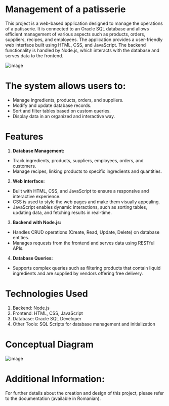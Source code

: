 # Management of a patisserie

This project is a web-based application designed to manage the operations of a patisserie. It is connected to an Oracle SQL database and allows efficient management of various aspects such as products, orders, suppliers, recipes, and employees. The application provides a user-friendly web interface built using HTML, CSS, and JavaScript. The backend functionality is handled by Node.js, which interacts with the database and serves data to the frontend.

![image](https://github.com/user-attachments/assets/98506577-4c0a-45b0-8001-dcf0c58d5008)

# The system allows users to:

- Manage ingredients, products, orders, and suppliers.
- Modify and update database records.
- Sort and filter tables based on custom queries.
- Display data in an organized and interactive way.

#  Features 
1. **Database Management:**
- Track ingredients, products, suppliers, employees, orders, and customers.
- Manage recipes, linking products to specific ingredients and quantities.

2. **Web Interface:**
- Built with HTML, CSS, and JavaScript to ensure a responsive and interactive experience.
- CSS is used to style the web pages and make them visually appealing.
- JavaScript enables dynamic interactions, such as sorting tables, updating data, and fetching results in real-time.

3. **Backend with Node.js:**
- Handles CRUD operations (Create, Read, Update, Delete) on database entities.
- Manages requests from the frontend and serves data using RESTful APIs.

4. **Database Queries:**
- Supports complex queries such as filtering products that contain liquid ingredients and are supplied by vendors offering free delivery.

#  Technologies Used  
1. Backend: Node.js
2. Frontend: HTML, CSS, JavaScript
3. Database: Oracle SQL Developer
4. Other Tools: SQL Scripts for database management and initialization

# Conceptual Diagram
![image](https://github.com/user-attachments/assets/88312730-05ef-40cb-9c7c-ecb0a4d63e72)

# Additional Information:
For further details about the creation and design of this project, please refer to the documentation (available in Romanian).


